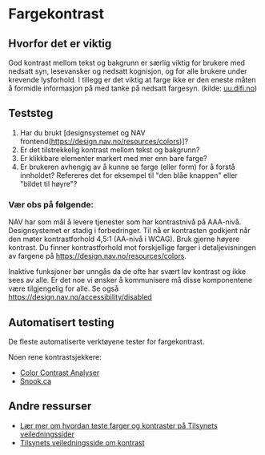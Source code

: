 # Fargekontrast

## Hvorfor det er viktig
God kontrast mellom tekst og bakgrunn er særlig viktig for brukere med nedsatt syn, lesevansker og nedsatt kognisjon, og for alle brukere under krevende lysforhold. I tillegg er det viktig at farge ikke er den eneste måten å formidle informasjon på med tanke på nedsatt fargesyn. (kilde: [uu.difi.no](https://uu.difi.no/krav-og-regelverk/kom-i-gang/hvordan-teste-universell-utforming-av-ditt-nettsted#farger-og-kontrast))

## Teststeg

1. Har du brukt [designsystemet og NAV frontend(https://design.nav.no/resources/colors)]?
2. Er det tilstrekkelig kontrast mellom tekst og bakgrunn? 
3. Er klikkbare elementer markert med mer enn bare farge?
4. Er brukeren avhengig av å kunne se farge (eller form) for å forstå innholdet? Refereres det for eksempel til "den blåe knappen" eller "bildet til høyre"?

### Vær obs på følgende: 
NAV har som mål å levere tjenester som har kontrastnivå på AAA-nivå. Designsystemet er stadig i forbedringer. Til nå er kontrasten godkjent når den møter kontrastforhold 4,5:1 (AA-nivå i WCAG). Bruk gjerne høyere kontrast. Du finner kontrastforhold mot forskjellige farger i detaljevisningen av fargene på https://design.nav.no/resources/colors.

Inaktive funksjoner bør unngås da de ofte har svært lav kontrast og ikke sees av alle. Er det noe vi ønsker å kommunisere må disse komponentene være tilgjengelig for alle. Se også https://design.nav.no/accessibility/disabled


## Automatisert testing
De fleste automatiserte verktøyene tester for fargekontrast. 

Noen rene kontrastsjekkere:
* [Color Contrast Analyser](https://developer.paciellogroup.com/resources/contrastanalyser/)
* [Snook.ca](https://snook.ca/technical/colour_contrast/colour.html#fg=FFFFFF,bg=000000)

## Andre ressurser
* [Lær mer om hvordan teste farger og kontraster på Tilsynets veiledningssider](https://uu.difi.no/krav-og-regelverk/kom-i-gang/hvordan-teste-universell-utforming-av-ditt-nettsted#farger-og-kontrast)
* [Tilsynets veiledningsside om kontrast](https://uu.difi.no/krav-og-regelverk/losningsforslag-web/kontrast)
